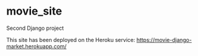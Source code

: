# movie_site

Second Django project

This site has been deployed on the Heroku service: https://movie-django-market.herokuapp.com/
